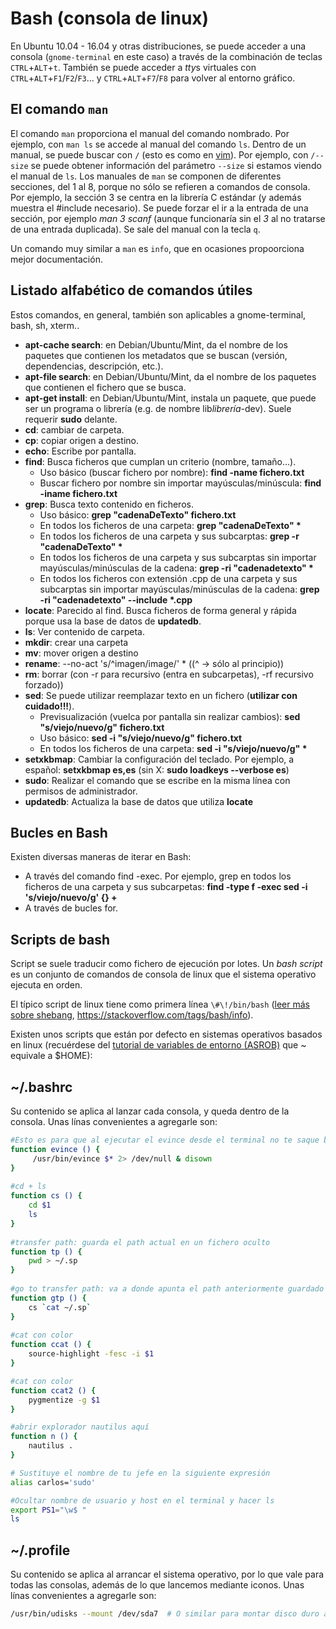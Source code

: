 # Bash (consola de linux)

En Ubuntu 10.04 - 16.04 y otras distribuciones, se puede acceder a una consola (`gnome-terminal` en este caso) a través de la combinación de teclas `CTRL`+`ALT`+`t`. También se puede acceder a *tty*s virtuales con `CTRL`+`ALT`+`F1`/`F2`/`F3`... y `CTRL`+`ALT`+`F7`/`F8` para volver al entorno gráfico.

## El comando `man`

El comando `man` proporciona el manual del comando nombrado. Por ejemplo, con `man ls` se accede al manual del comando `ls`.
Dentro de un manual, se puede buscar con `/` (esto es como en [vim](../../writing/vim.md)).
Por ejemplo, con `/--size` se puede obtener información del parámetro `--size` si estamos viendo el manual de `ls`.
Los manuales de `man` se componen de diferentes secciones, del 1 al 8, porque no sólo se refieren a comandos de consola.
Por ejemplo, la sección 3 se centra en la librería C estándar (y además muestra el \#include necesario).
Se puede forzar el ir a la entrada de una sección, por ejemplo *man 3 scanf* (aunque funcionaría sin el *3* al no tratarse de una entrada duplicada).
Se sale del manual con la tecla `q`.

Un comando muy similar a `man` es `info`, que en ocasiones propoorciona mejor documentación.

## Listado alfabético de comandos útiles

Estos comandos, en general, también son aplicables a gnome-terminal, bash, sh, xterm..

  - **apt-cache search**: en Debian/Ubuntu/Mint, da el nombre de los
    paquetes que contienen los metadatos que se buscan (versión,
    dependencias, descripción, etc.).
  - **apt-file search**: en Debian/Ubuntu/Mint, da el nombre de los
    paquetes que contienen el fichero que se busca.
  - **apt-get install**: en Debian/Ubuntu/Mint, instala un paquete, que
    puede ser un programa o librería (e.g. de nombre lib*librería*-dev).
    Suele requerir **sudo** delante.
  - **cd**: cambiar de carpeta.
  - **cp**: copiar origen a destino.
  - **echo**: Escribe por pantalla.
  - **find**: Busca ficheros que cumplan un criterio (nombre,
    tamaño...).
      - Uso básico (buscar fichero por nombre): **find -name
        fichero.txt**
      - Buscar fichero por nombre sin importar mayúsculas/minúscula:
        **find -iname fichero.txt**
  - **grep**: Busca texto contenido en ficheros.
      - Uso básico: **grep "cadenaDeTexto" fichero.txt**
      - En todos los ficheros de una carpeta: **grep "cadenaDeTexto"
        \***
      - En todos los ficheros de una carpeta y sus subcarptas: **grep -r
        "cadenaDeTexto" \***
      - En todos los ficheros de una carpeta y sus subcarptas sin
        importar mayúsculas/minúsculas de la cadena: **grep -ri
        "cadenadetexto" \***
      - En todos los ficheros con extensión .cpp de una carpeta y sus
        subcarptas sin importar mayúsculas/minúsculas de la cadena:
        **grep -ri "cadenadetexto" --include \*.cpp**
  - **locate**: Parecido al find. Busca ficheros de forma general y
    rápida porque usa la base de datos de **updatedb**.
  - **ls**: Ver contenido de carpeta.
  - **mkdir**: crear una carpeta
  - **mv**: mover origen a destino
  - **rename**: --no-act 's/^imagen/image/' \* ((^ -\> sólo al
    principio))
  - **rm**: borrar (con -r para recursivo (entra en subcarpetas), -rf
    recursivo forzado))
  - **sed**: Se puede utilizar reemplazar texto en un fichero
    (**utilizar con cuidado\!\!\!**).
      - Previsualización (vuelca por pantalla sin realizar cambios):
        **sed "s/viejo/nuevo/g" fichero.txt**
      - Uso básico: **sed -i "s/viejo/nuevo/g" fichero.txt**
      - En todos los ficheros de una carpeta: **sed -i "s/viejo/nuevo/g"
        \***
  - **setxkbmap**: Cambiar la configuración del teclado. Por ejemplo, a
    español: **setxkbmap es,es** (sin X: **sudo loadkeys --verbose es**)
  - **sudo**: Realizar el comando que se escribe en la misma línea con
    permisos de administrador.
  - **updatedb**: Actualiza la base de datos que utiliza **locate**

## Bucles en Bash
Existen diversas maneras de iterar en Bash:
 - A través del comando find -exec. Por ejemplo, grep en todos los ficheros de una carpeta y sus subcarpetas: **find -type f -exec sed -i 's/viejo/nuevo/g' {} +**
 - A través de bucles for.
 
## Scripts de bash
Script se suele traducir como fichero de ejecución por lotes. Un *bash
script* es un conjunto de comandos de consola de linux que
el sistema operativo ejecuta en orden.

El típico script de linux tiene como primera línea `\#\!/bin/bash` ([leer
más sobre shebang](http://en.wikipedia.org/wiki/Shebang_%28Unix%29),
<https://stackoverflow.com/tags/bash/info>).

Existen unos scripts que están por defecto en sistemas operativos
basados en linux (recuérdese del [tutorial de variables de entorno
(ASROB)](../environment-variables.md) que ~ equivale a $HOME):

## ~/.bashrc

Su contenido se aplica al lanzar cada consola, y queda dentro de la
consola. Unas línas convenientes a agregarle
son:

``` bash
#Esto es para que al ejecutar el evince desde el terminal no te saque basura, que el programa esté en segundo plano y que si cierras el terminal no se cierre el programa.
function evince () {
     /usr/bin/evince $* 2> /dev/null & disown
}
 
#cd + ls
function cs () {
    cd $1
    ls
}
 
#transfer path: guarda el path actual en un fichero oculto
function tp () {
    pwd > ~/.sp
}
 
#go to transfer path: va a donde apunta el path anteriormente guardado
function gtp () {
    cs `cat ~/.sp`
}
 
#cat con color
function ccat () {
    source-highlight -fesc -i $1
}

#cat con color
function ccat2 () {
    pygmentize -g $1
}

#abrir explorador nautilus aquí
function n () {
    nautilus .
}

# Sustituye el nombre de tu jefe en la siguiente expresión
alias carlos='sudo'

#Ocultar nombre de usuario y host en el terminal y hacer ls
export PS1="\w$ "
ls
```

## ~/.profile

Su contenido se aplica al arrancar el sistema operativo, por lo que vale
para todas las consolas, además de lo que lancemos mediante iconos. Unas
línas convenientes a agregarle
son:

```bash
/usr/bin/udisks --mount /dev/sda7  # O similar para montar disco duro al arranque
```

